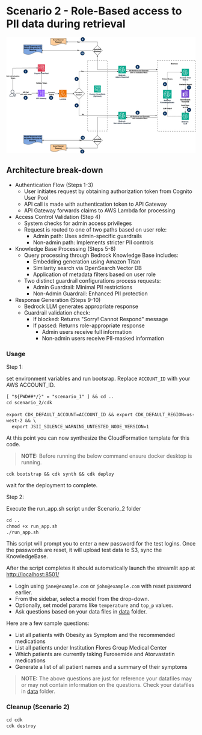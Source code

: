 # Scenario 2 - Role-Based access to PII data during retrieval

![Scenario1 data redaction pipeline](../images/scenario_2_inference_flow.png)

## Architecture break-down

* Authentication Flow (Steps 1-3)
  * User initiates request by obtaining authorization token from Cognito User Pool  
  * API call is made with authentication token to API Gateway
  * API Gateway forwards claims to AWS Lambda for processing
* Access Control Validation (Step 4)
  * System checks for admin access privileges
  * Request is routed to one of two paths based on user role:
    * Admin path: Uses admin-specific guardrails
    * Non-admin path: Implements stricter PII controls
* Knowledge Base Processing (Steps 5-8)
  * Query processing through Bedrock Knowledge Base includes:
    * Embedding generation using Amazon Titan
    * Similarity search via OpenSearch Vector DB
    * Application of metadata filters based on user role
  * Two distinct guardrail configurations process requests:
    * Admin Guardrail: Minimal PII restrictions
    * Non-Admin Guardrail: Enhanced PII protection
* Response Generation (Steps 9-10)
  * Bedrock LLM generates appropriate response
  * Guardrail validation check:
    * If blocked: Returns "Sorry! Cannot Respond" message
    * If passed: Returns role-appropriate response
      * Admin users receive full information
      * Non-admin users receive PII-masked information

### Usage

Step 1:

set environment variables and run bootsrap. Replace `ACCOUNT_ID` with your AWS ACCOUNT_ID.

```shell
[ "${PWD##*/}" = "scenario_1" ] && cd ..
cd scenario_2/cdk

export CDK_DEFAULT_ACCOUNT=ACCOUNT_ID && export CDK_DEFAULT_REGION=us-west-2 && \
  export JSII_SILENCE_WARNING_UNTESTED_NODE_VERSION=1
```

At this point you can now synthesize the CloudFormation template for this code.

>**NOTE:** Before running the below command ensure docker desktop is running.

```shell
cdk bootstrap && cdk synth && cdk deploy
```

wait for the deployment to complete.

Step 2:

Execute the run_app.sh script under Scenario_2 folder

```shell
cd ..
chmod +x run_app.sh
./run_app.sh
```

This script will prompt you to enter a new password for the test logins.
Once the passwords are reset, it will upload test data to S3, sync the KnowledgeBase.

After the script completes it should automatically launch the streamlit app at <http://localhost:8501/>

* Login using `jane@example.com` or `john@example.com` with reset password earlier.
* From the sidebar, select a model from the drop-down.
* Optionally, set model params like `temperature` and `top_p` values.
* Ask questions based on your data files in [data](../data/) folder.

Here are a few sample questions:

* List all patients with Obesity as Symptom and the recommended medications
* List all patients under Institution Flores Group Medical Center
* Which patients are currently taking Furosemide and Atorvastatin medications
* Generate a list of all patient names and a summary of their symptoms

>**NOTE:** The above questions are just for reference your datafiles may or may not contain information on the questions. Check your datafiles in [data](../data/) folder.

### Cleanup (Scenario 2)

```shell
cd cdk
cdk destroy
```
